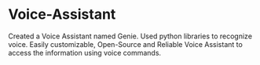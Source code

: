 # Voice-Assistant
Created a Voice Assistant named Genie. Used python libraries to recognize voice. Easily customizable, Open-Source and Reliable Voice Assistant to access the information using voice commands.
